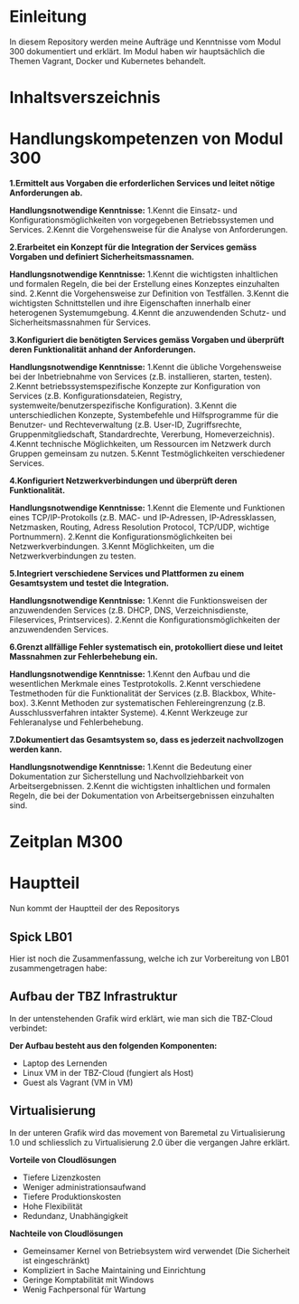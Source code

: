 # Einleitung
In diesem Repository werden meine Aufträge und Kenntnisse vom Modul 300 dokumentiert und erklärt. Im Modul haben wir hauptsächlich die Themen Vagrant, Docker und Kubernetes behandelt.

# Inhaltsverszeichnis

# Handlungskompetenzen von Modul 300
**1.Ermittelt aus Vorgaben die erforderlichen Services und leitet nötige Anforderungen ab.**

**Handlungsnotwendige Kenntnisse:**
1.Kennt die Einsatz- und Konfigurationsmöglichkeiten von vorgegebenen Betriebssystemen und Services.
2.Kennt die Vorgehensweise für die Analyse von Anforderungen.

**2.Erarbeitet ein Konzept für die Integration der Services gemäss Vorgaben und definiert Sicherheitsmassnamen.**

**Handlungsnotwendige Kenntnisse:**
1.Kennt die wichtigsten inhaltlichen und formalen Regeln, die bei der Erstellung eines Konzeptes einzuhalten sind.
2.Kennt die Vorgehensweise zur Definition von Testfällen.
3.Kennt die wichtigsten Schnittstellen und ihre Eigenschaften innerhalb einer heterogenen Systemumgebung.
4.Kennt die anzuwendenden Schutz- und Sicherheitsmassnahmen für Services.

**3.Konfiguriert die benötigten Services gemäss Vorgaben und überprüft deren Funktionalität anhand der Anforderungen.**

**Handlungsnotwendige Kenntnisse:**
1.Kennt die übliche Vorgehensweise bei der Inbetriebnahme von Services (z.B. installieren, starten, testen).
2.Kennt betriebssystemspezifische Konzepte zur Konfiguration von Services (z.B. Konfigurationsdateien, Registry, systemweite/benutzerspezifische Konfiguration).
3.Kennt die unterschiedlichen Konzepte, Systembefehle und Hilfsprogramme für die Benutzer- und Rechteverwaltung (z.B. User-ID, Zugriffsrechte, Gruppenmitgliedschaft, Standardrechte, Vererbung, Homeverzeichnis).
4.Kennt technische Möglichkeiten, um Ressourcen im Netzwerk durch Gruppen gemeinsam zu nutzen.
5.Kennt Testmöglichkeiten verschiedener Services.

**4.Konfiguriert Netzwerkverbindungen und überprüft deren Funktionalität.**

**Handlungsnotwendige Kenntnisse:**
1.Kennt die Elemente und Funktionen eines TCP/IP-Protokolls (z.B. MAC- und IP-Adressen, IP-Adressklassen, Netzmasken, Routing, Adress Resolution Protocol, TCP/UDP, wichtige Portnummern).
2.Kennt die Konfigurationsmöglichkeiten bei Netzwerkverbindungen.
3.Kennt Möglichkeiten, um die Netzwerkverbindungen zu testen.

**5.Integriert verschiedene Services und Plattformen zu einem Gesamtsystem und testet die Integration.**

**Handlungsnotwendige Kenntnisse:**
1.Kennt die Funktionsweisen der anzuwendenden Services (z.B. DHCP, DNS, Verzeichnisdienste, Fileservices, Printservices).
2.Kennt die Konfigurationsmöglichkeiten der anzuwendenden Services.

**6.Grenzt allfällige Fehler systematisch ein, protokolliert diese und leitet Massnahmen zur Fehlerbehebung ein.**

**Handlungsnotwendige Kenntnisse:**
1.Kennt den Aufbau und die wesentlichen Merkmale eines Testprotokolls.
2.Kennt verschiedene Testmethoden für die Funktionalität der Services (z.B. Blackbox, White-box).
3.Kennt Methoden zur systematischen Fehlereingrenzung (z.B. Ausschlussverfahren intakter Systeme).
4.Kennt Werkzeuge zur Fehleranalyse und Fehlerbehebung.

**7.Dokumentiert das Gesamtsystem so, dass es jederzeit nachvollzogen werden kann.**

**Handlungsnotwendige Kenntnisse:**
1.Kennt die Bedeutung einer Dokumentation zur Sicherstellung und Nachvollziehbarkeit von Arbeitsergebnissen.
2.Kennt die wichtigsten inhaltlichen und formalen Regeln, die bei der Dokumentation von Arbeitsergebnissen einzuhalten sind.

# Zeitplan M300

# Hauptteil
Nun kommt der Hauptteil der des Repositorys

## Spick LB01
Hier ist noch die Zusammenfassung, welche ich zur Vorbereitung von LB01 zusammengetragen habe:

## Aufbau der TBZ Infrastruktur
In der untenstehenden Grafik wird erklärt, wie man sich die TBZ-Cloud verbindet:

**Der Aufbau besteht aus den folgenden Komponenten:**
-	Laptop des Lernenden
-	Linux VM in der TBZ-Cloud (fungiert als Host)
-	Guest als Vagrant (VM in VM)

## Virtualisierung
In der unteren Grafik wird das movement von Baremetal zu Virtualisierung 1.0 und schliesslich zu Virtualisierung 2.0 über die vergangen Jahre erklärt.

**Vorteile von Cloudlösungen**
- Tiefere Lizenzkosten
- Weniger administrationsaufwand
- Tiefere Produktionskosten
- Hohe Flexibilität
- Redundanz, Unabhängigkeit

**Nachteile von Cloudlösungen**
- Gemeinsamer Kernel von Betriebsystem wird verwendet (Die Sicherheit ist eingeschränkt)
- Kompliziert in Sache Maintaining und Einrichtung
- Geringe Komptabilität mit Windows
- Wenig Fachpersonal für Wartung




